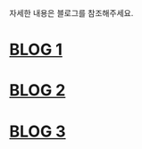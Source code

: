 자세한 내용은 블로그를 참조해주세요.

# [BLOG 1](http://youngchannel.co.kr/aistudy/Stable-Diffusion%EB%A1%9C-txt2img-%ED%8C%8C%EC%9D%B8%ED%8A%9C%EB%8B%9D%ED%95%B4%EB%B3%B4%EA%B8%B0(1))

# [BLOG 2](http://youngchannel.co.kr/aistudy/Stable-Diffusion%EB%A1%9C-txt2img-%ED%8C%8C%EC%9D%B8%ED%8A%9C%EB%8B%9D%ED%95%B4%EB%B3%B4%EA%B8%B0(2))

# [BLOG 3](http://youngchannel.co.kr/aistudy/Stable-Diffusion%EB%A1%9C-txt2img-%ED%8C%8C%EC%9D%B8%ED%8A%9C%EB%8B%9D%ED%95%B4%EB%B3%B4%EA%B8%B0(3))
